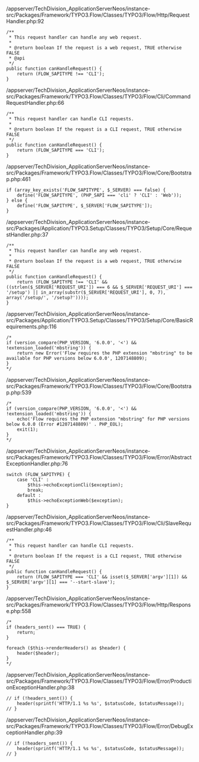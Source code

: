 /appserver/TechDivision_ApplicationServerNeos/instance-src/Packages/Framework/TYPO3.Flow/Classes/TYPO3/Flow/Http/RequestHandler.php:92

    /**
     * This request handler can handle any web request.
     *
     * @return boolean If the request is a web request, TRUE otherwise FALSE
     * @api
     */
    public function canHandleRequest() {
        return (FLOW_SAPITYPE !== 'CLI');
    }

/appserver/TechDivision_ApplicationServerNeos/instance-src/Packages/Framework/TYPO3.Flow/Classes/TYPO3/Flow/Cli/CommandRequestHandler.php:66

	/**
	 * This request handler can handle CLI requests.
	 *
	 * @return boolean If the request is a CLI request, TRUE otherwise FALSE
	 */
	public function canHandleRequest() {
		return (FLOW_SAPITYPE === 'CLI');
	}

/appserver/TechDivision_ApplicationServerNeos/instance-src/Packages/Framework/TYPO3.Flow/Classes/TYPO3/Flow/Core/Bootstrap.php:461

    if (array_key_exists('FLOW_SAPITYPE', $_SERVER) === false) {
        define('FLOW_SAPITYPE', (PHP_SAPI === 'cli' ? 'CLI' : 'Web'));
    } else {
        define('FLOW_SAPITYPE', $_SERVER['FLOW_SAPITYPE']);
    }

/appserver/TechDivision_ApplicationServerNeos/instance-src/Packages/Application/TYPO3.Setup/Classes/TYPO3/Setup/Core/RequestHandler.php:37

	/**
	 * This request handler can handle any web request.
	 *
	 * @return boolean If the request is a web request, TRUE otherwise FALSE
	 */
	public function canHandleRequest() {
		return (FLOW_SAPITYPE !== 'CLI' && ((strlen($_SERVER['REQUEST_URI']) === 6 && $_SERVER['REQUEST_URI'] === '/setup') || in_array(substr($_SERVER['REQUEST_URI'], 0, 7), array('/setup/', '/setup?'))));
	}

/appserver/TechDivision_ApplicationServerNeos/instance-src/Packages/Application/TYPO3.Setup/Classes/TYPO3/Setup/Core/BasicRequirements.php:116

    /*
    if (version_compare(PHP_VERSION, '6.0.0', '<') && !extension_loaded('mbstring')) {
        return new Error('Flow requires the PHP extension "mbstring" to be available for PHP versions below 6.0.0', 1207148809);
    }
    */

/appserver/TechDivision_ApplicationServerNeos/instance-src/Packages/Framework/TYPO3.Flow/Classes/TYPO3/Flow/Core/Bootstrap.php:539

    /*
    if (version_compare(PHP_VERSION, '6.0.0', '<') && !extension_loaded('mbstring')) {
        echo('Flow requires the PHP extension "mbstring" for PHP versions below 6.0.0 (Error #1207148809)' . PHP_EOL);
        exit(1);
    }
    */

/appserver/TechDivision_ApplicationServerNeos/instance-src/Packages/Framework/TYPO3.Flow/Classes/TYPO3/Flow/Error/AbstractExceptionHandler.php:76

    switch (FLOW_SAPITYPE) {
        case 'CLI' :
            $this->echoExceptionCli($exception);
            break;
        default :
            $this->echoExceptionWeb($exception);
    }

/appserver/TechDivision_ApplicationServerNeos/instance-src/Packages/Framework/TYPO3.Flow/Classes/TYPO3/Flow/Cli/SlaveRequestHandler.php:46

	/**
	 * This request handler can handle CLI requests.
	 *
	 * @return boolean If the request is a CLI request, TRUE otherwise FALSE
	 */
	public function canHandleRequest() {
		return (FLOW_SAPITYPE === 'CLI' && isset($_SERVER['argv'][1]) && $_SERVER['argv'][1] === '--start-slave');
	}

/appserver/TechDivision_ApplicationServerNeos/instance-src/Packages/Framework/TYPO3.Flow/Classes/TYPO3/Flow/Http/Response.php:558

    /*
    if (headers_sent() === TRUE) {
        return;
    }

    foreach ($this->renderHeaders() as $header) {
        header($header);
    }
    */

/appserver/TechDivision_ApplicationServerNeos/instance-src/Packages/Framework/TYPO3.Flow/Classes/TYPO3/Flow/Error/ProductionExceptionHandler.php:38

    // if (!headers_sent()) {
        header(sprintf('HTTP/1.1 %s %s', $statusCode, $statusMessage));
    // }

/appserver/TechDivision_ApplicationServerNeos/instance-src/Packages/Framework/TYPO3.Flow/Classes/TYPO3/Flow/Error/DebugExceptionHandler.php:39

    // if (!headers_sent()) {
        header(sprintf('HTTP/1.1 %s %s', $statusCode, $statusMessage));
    // }